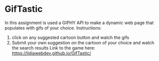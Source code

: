 # GifTastic

In this assignment is used a GIPHY API to make a dynamic web page that populates with gifs of your choice. 
Instructions:
1. click on any suggested cartoon button and watch the gifs 
2. Submit your own suggestion on the cartoon of your choice and watch the search results
Link to the game here:  https://lidiawebdev.github.io/GifTastic/
